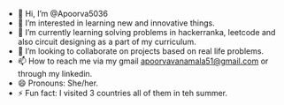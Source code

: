 - 👋 Hi, I’m @Apoorva5036
- 👀 I’m interested in learning new and innovative things.
- 🌱 I’m currently learning solving problems in hackerranka, leetcode and also circuit designing as a part of my curriculum.
- 💞️ I’m looking to collaborate on projects based on real life problems.
- 📫 How to reach me via my gmail apoorvavanamala51@gmail.com or through my linkedin.
- 😄 Pronouns: She/her.
- ⚡ Fun fact: I visited 3 countries all of them in teh summer.

<!---
Apoorva5036/Apoorva5036 is a ✨ special ✨ repository because its `README.md` (this file) appears on your GitHub profile.
You can click the Preview link to take a look at your changes.
--->
